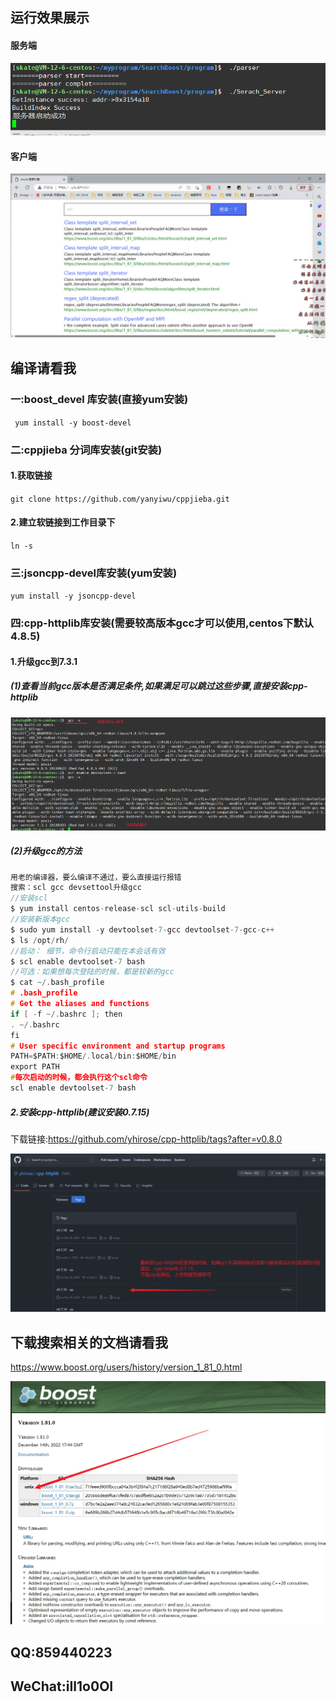## 运行效果展示

#### 服务端

![image-20230512195951195](readme.assets/image-20230512195951195.png)

#### 客户端

![image-20230512200142156](readme.assets/image-20230512200142156-16838934032351-16838934290688.png)

## 编译请看我

### 一:boost_devel 库安装(直接yum安装)

` yum install -y boost-devel`

### 二:cppjieba 分词库安装(git安装)

#### 		1.获取链接

`git clone https://github.com/yanyiwu/cppjieba.git`

#### 		2.建立软链接到工作目录下

`ln -s   `

### 三:jsoncpp-devel库安装(yum安装)

`yum install -y jsoncpp-devel`

### 四:cpp-httplib库安装(需要较高版本gcc才可以使用,centos下默认4.8.5)

#### 1.升级gcc到7.3.1

##### (1)查看当前gcc版本是否满足条件,如果满足可以跳过这些步骤,直接安装cpp-httplib

![image-20230512193517359](readme.assets/image-20230512193517359-16838934263096.png)

##### (2)升级gcc的方法

```c
用老的编译器，要么编译不通过，要么直接运行报错
搜索：scl gcc devsettool升级gcc
//安装scl
$ yum install centos-release-scl scl-utils-build
//安装新版本gcc
$ sudo yum install -y devtoolset-7-gcc devtoolset-7-gcc-c++
$ ls /opt/rh/
//启动： 细节，命令行启动只能在本会话有效
$ scl enable devtoolset-7 bash
//可选：如果想每次登陆的时候，都是较新的gcc
$ cat ~/.bash_profile
# .bash_profile
# Get the aliases and functions
if [ -f ~/.bashrc ]; then
. ~/.bashrc
fi
# User specific environment and startup programs
PATH=$PATH:$HOME/.local/bin:$HOME/bin
export PATH
#每次启动的时候，都会执行这个scl命令
scl enable devtoolset-7 bash
```

##### 2.安装cpp-httplib(建议安装0.7.15)

下载链接:https://github.com/yhirose/cpp-httplib/tags?after=v0.8.0

![image-20230512194823762](readme.assets/image-20230512194823762.png)

## 下载搜索相关的文档请看我

https://www.boost.org/users/history/version_1_81_0.html

![image-20230512195513517](readme.assets/image-20230512195513517.png)

## QQ:859440223

## WeChat:iIl1o0OI
